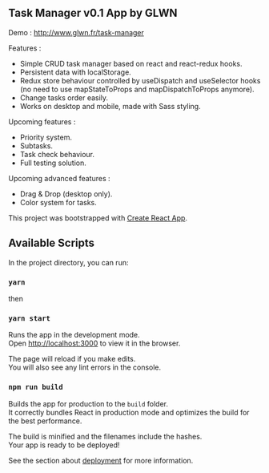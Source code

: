 ## Task Manager v0.1 App by GLWN

Demo : http://www.glwn.fr/task-manager

Features :
- Simple CRUD task manager based on react and react-redux hooks.
- Persistent data with localStorage.
- Redux store behaviour controlled by useDispatch and useSelector hooks (no need to use mapStateToProps and mapDispatchToProps anymore).
- Change tasks order easily.
- Works on desktop and mobile, made with Sass styling.

Upcoming features :
- Priority system.
- Subtasks.
- Task check behaviour.
- Full testing solution.

Upcoming advanced features :
- Drag & Drop (desktop only).
- Color system for tasks.

This project was bootstrapped with [Create React App](https://github.com/facebook/create-react-app).

## Available Scripts

In the project directory, you can run:

### `yarn`
then
### `yarn start`

Runs the app in the development mode.<br />
Open [http://localhost:3000](http://localhost:3000) to view it in the browser.

The page will reload if you make edits.<br />
You will also see any lint errors in the console.

### `npm run build`

Builds the app for production to the `build` folder.<br />
It correctly bundles React in production mode and optimizes the build for the best performance.

The build is minified and the filenames include the hashes.<br />
Your app is ready to be deployed!

See the section about [deployment](https://facebook.github.io/create-react-app/docs/deployment) for more information.




